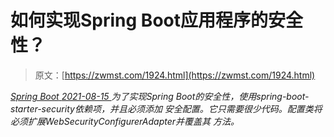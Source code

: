 <!--yml
category: 未分类
date: 0001-01-01 00:00:00
-->

# 如何实现Spring Boot应用程序的安全性？

> 原文：[https://zwmst.com/1924.html](https://zwmst.com/1924.html)

   [ *Spring Boot* ](https://zwmst.com/spring-boot)*[ <time datetime="2021-08-15T16:51:29+08:00"> 2021-08-15 </time> ](https://zwmst.com/1924.html)  为了实现Spring Boot的安全性，使用spring-boot-starter-security依赖项，并且必须添加 安全配置。它只需要很少代码。配置类将必须扩展WebSecurityConfigurerAdapter并覆盖其 方法。*